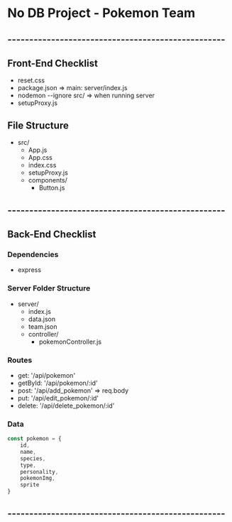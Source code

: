 # No DB Project - Pokemon Team
## --------------------------------------------------

## Front-End Checklist

- reset.css
- package.json => main: server/index.js
- nodemon --ignore src/ => when running server
- setupProxy.js

## File Structure
- src/
    - App.js
    - App.css
    - index.css
    - setupProxy.js
    - components/
        - Button.js


## --------------------------------------------------

## Back-End Checklist

### Dependencies
- express

### Server Folder Structure
- server/
    - index.js
    - data.json
    - team.json
    - controller/
        - pokemonController.js

### Routes
- get: '/api/pokemon'
- getById: '/api/pokemon/:id'
- post: '/api/add_pokemon' => req.body
- put: '/api/edit_pokemon/:id'
- delete: '/api/delete_pokemon/:id'

### Data

```js
const pokemon = {
    id,
    name,
    species,
    type,
    personality,
    pokemonImg,
    sprite
}
```

## --------------------------------------------------